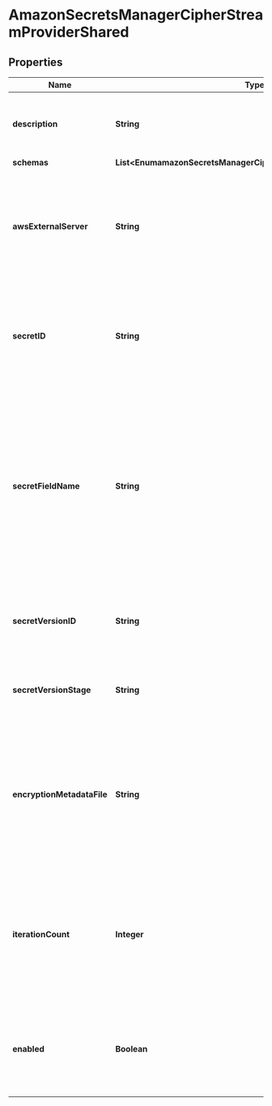 

# AmazonSecretsManagerCipherStreamProviderShared


## Properties

| Name | Type | Description | Notes |
|------------ | ------------- | ------------- | -------------|
|**description** | **String** | A description for this Cipher Stream Provider |  [optional] |
|**schemas** | **List&lt;EnumamazonSecretsManagerCipherStreamProviderSchemaUrn&gt;** |  |  |
|**awsExternalServer** | **String** | The external server with information to use when interacting with the AWS Secrets Manager. |  |
|**secretID** | **String** | The Amazon Resource Name (ARN) or the user-friendly name of the secret to be retrieved. |  |
|**secretFieldName** | **String** | The name of the JSON field whose value is the passphrase that will be used to generate the encryption key for protecting the contents of the encryption settings database. |  |
|**secretVersionID** | **String** | The unique identifier for the version of the secret to be retrieved. |  [optional] |
|**secretVersionStage** | **String** | The staging label for the version of the secret to be retrieved. |  [optional] |
|**encryptionMetadataFile** | **String** | The path to a file that will hold metadata about the encryption performed by this Amazon Secrets Manager Cipher Stream Provider. |  [optional] |
|**iterationCount** | **Integer** | The PBKDF2 iteration count that will be used when deriving the encryption key used to protect the encryption settings database. |  [optional] |
|**enabled** | **Boolean** | Indicates whether this Cipher Stream Provider is enabled for use in the Directory Server. |  |



